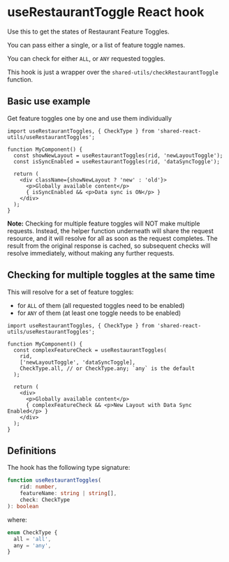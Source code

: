 # useRestaurantToggle React hook

Use this to get the states of Restaurant Feature Toggles.

You can pass either a single, or a list of feature toggle names.

You can check for either `ALL`, or `ANY` requested toggles.

This hook is just a wrapper over the `shared-utils/checkRestaurantToggle` function.

## Basic use example

Get feature toggles one by one and use them individually

```tsx
import useRestaurantToggles, { CheckType } from 'shared-react-utils/useRestaurantToggles';

function MyComponent() {
  const showNewLayout = useRestaurantToggles(rid, 'newLayoutToggle');
  const isSyncEnabled = useRestaurantToggles(rid, 'dataSyncToggle');

  return (
    <div className={showNewLayout ? 'new' : 'old'}>
      <p>Globally available content</p>
      { isSyncEnabled && <p>Data sync is ON</p> }
    </div>
  );
}
```

**Note:** Checking for multiple feature toggles will NOT make multiple requests.
Instead, the helper function underneath will share the request resource, and it will resolve for all as soon as the request completes.
The result from the original response is cached, so subsequent checks will resolve immediately, without making any further requests.

## Checking for multiple toggles at the same time

This will resolve for a set of feature toggles:
- for `ALL` of them (all requested toggles need to be enabled)
- for `ANY` of them (at least one toggle needs to be enabled)

```tsx
import useRestaurantToggles, { CheckType } from 'shared-react-utils/useRestaurantToggles';

function MyComponent() {
  const complexFeatureCheck = useRestaurantToggles(
    rid,
    ['newLayoutToggle', 'dataSyncToggle],
    CheckType.all, // or CheckType.any; `any` is the default
  );

  return (
    <div>
      <p>Globally available content</p>
      { complexFeatureCheck && <p>New Layout with Data Sync Enabled</p> }
    </div>
  );
}
```

## Definitions

The hook has the following type signature:

```ts
function useRestaurantToggles(
    rid: number,
    featureName: string | string[],
    check: CheckType
): boolean
```

where:

```ts
enum CheckType {
  all = 'all',
  any = 'any',
}
```
